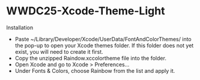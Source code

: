 # WWDC25-Xcode-Theme-Light

Installation

- Paste ~/Library/Developer/Xcode/UserData/FontAndColorThemes/ into the pop-up to open your Xcode themes folder. If this folder does not yet exist, you will need to create it first.
- Copy the unzipped Raindow.xccolortheme file into the folder.
- Open Xcode and go to Xcode > Preferences...
- Under Fonts & Colors, choose Rainbow from the list and apply it.

